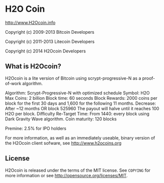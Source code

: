H2O Coin 
================================

http://www.H2Ocoin.info

Copyright (c) 2009-2013 Bitcoin Developers

Copyright (c) 2011-2013 Litecoin Developers

Copyright (c) 2014 H2Ocoin Developers

What is H2Ocoin?
----------------

H2Ocoin is a lite version of Bitcoin using scrypt-progressive-N as a proof-of-work algorithm.

Algorithm: Scrypt-Progressive-N with optimized schedule
Symbol: H2O
Max Coins: 2 billion
Block time: 60 seconds
Block Rewards: 2000 coins per block for the first 30 days and 1,600 for the following 11 months.
Decrease: After ~12 months OR block 525960 The payout will halve until it reaches 100 H2O per block.
Difficulty Re-Target Time: From 1440: every block using Dark Gravity Wave algorithm.
Coin maturity: 120 blocks

Premine: 2.5% for IPO holders

For more information, as well as an immediately useable, binary version of
the H2Ocoin client sofware, see http://www.h2ocoins.org

License
-------

H2Ocoin is released under the terms of the MIT license. See `COPYING` for more
information or see http://opensource.org/licenses/MIT.
